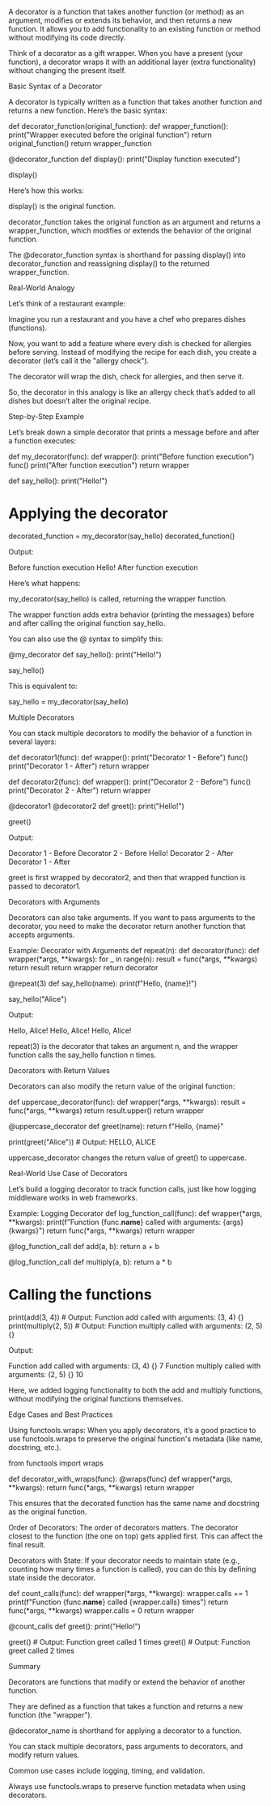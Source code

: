 A decorator is a function that takes another function (or method) as an argument, modifies or extends its behavior, and then returns a new function. It allows you to add functionality to an existing function or method without modifying its code directly.

Think of a decorator as a gift wrapper. When you have a present (your function), a decorator wraps it with an additional layer (extra functionality) without changing the present itself.

Basic Syntax of a Decorator

A decorator is typically written as a function that takes another function and returns a new function. Here’s the basic syntax:

def decorator_function(original_function):
    def wrapper_function():
        print("Wrapper executed before the original function")
        return original_function()
    return wrapper_function

@decorator_function
def display():
    print("Display function executed")

display()


Here’s how this works:

display() is the original function.

decorator_function takes the original function as an argument and returns a wrapper_function, which modifies or extends the behavior of the original function.

The @decorator_function syntax is shorthand for passing display() into decorator_function and reassigning display() to the returned wrapper_function.

Real-World Analogy

Let’s think of a restaurant example:

Imagine you run a restaurant and you have a chef who prepares dishes (functions).

Now, you want to add a feature where every dish is checked for allergies before serving. Instead of modifying the recipe for each dish, you create a decorator (let’s call it the "allergy check").

The decorator will wrap the dish, check for allergies, and then serve it.

So, the decorator in this analogy is like an allergy check that’s added to all dishes but doesn’t alter the original recipe.

Step-by-Step Example

Let’s break down a simple decorator that prints a message before and after a function executes:

def my_decorator(func):
    def wrapper():
        print("Before function execution")
        func()
        print("After function execution")
    return wrapper

def say_hello():
    print("Hello!")

# Applying the decorator
decorated_function = my_decorator(say_hello)
decorated_function()


Output:

Before function execution
Hello!
After function execution


Here’s what happens:

my_decorator(say_hello) is called, returning the wrapper function.

The wrapper function adds extra behavior (printing the messages) before and after calling the original function say_hello.

You can also use the @ syntax to simplify this:

@my_decorator
def say_hello():
    print("Hello!")

say_hello()


This is equivalent to:

say_hello = my_decorator(say_hello)

Multiple Decorators

You can stack multiple decorators to modify the behavior of a function in several layers:

def decorator1(func):
    def wrapper():
        print("Decorator 1 - Before")
        func()
        print("Decorator 1 - After")
    return wrapper

def decorator2(func):
    def wrapper():
        print("Decorator 2 - Before")
        func()
        print("Decorator 2 - After")
    return wrapper

@decorator1
@decorator2
def greet():
    print("Hello!")

greet()


Output:

Decorator 1 - Before
Decorator 2 - Before
Hello!
Decorator 2 - After
Decorator 1 - After


greet is first wrapped by decorator2, and then that wrapped function is passed to decorator1.

Decorators with Arguments

Decorators can also take arguments. If you want to pass arguments to the decorator, you need to make the decorator return another function that accepts arguments.

Example: Decorator with Arguments
def repeat(n):
    def decorator(func):
        def wrapper(*args, **kwargs):
            for _ in range(n):
                result = func(*args, **kwargs)
            return result
        return wrapper
    return decorator

@repeat(3)
def say_hello(name):
    print(f"Hello, {name}!")

say_hello("Alice")


Output:

Hello, Alice!
Hello, Alice!
Hello, Alice!


repeat(3) is the decorator that takes an argument n, and the wrapper function calls the say_hello function n times.

Decorators with Return Values

Decorators can also modify the return value of the original function:

def uppercase_decorator(func):
    def wrapper(*args, **kwargs):
        result = func(*args, **kwargs)
        return result.upper()
    return wrapper

@uppercase_decorator
def greet(name):
    return f"Hello, {name}"

print(greet("Alice"))  # Output: HELLO, ALICE


uppercase_decorator changes the return value of greet() to uppercase.

Real-World Use Case of Decorators

Let’s build a logging decorator to track function calls, just like how logging middleware works in web frameworks.

Example: Logging Decorator
def log_function_call(func):
    def wrapper(*args, **kwargs):
        print(f"Function {func.__name__} called with arguments: {args} {kwargs}")
        return func(*args, **kwargs)
    return wrapper

@log_function_call
def add(a, b):
    return a + b

@log_function_call
def multiply(a, b):
    return a * b

# Calling the functions
print(add(3, 4))  # Output: Function add called with arguments: (3, 4) {}
print(multiply(2, 5))  # Output: Function multiply called with arguments: (2, 5) {}


Output:

Function add called with arguments: (3, 4) {}
7
Function multiply called with arguments: (2, 5) {}
10


Here, we added logging functionality to both the add and multiply functions, without modifying the original functions themselves.

Edge Cases and Best Practices

Using functools.wraps:
When you apply decorators, it’s a good practice to use functools.wraps to preserve the original function's metadata (like name, docstring, etc.).

from functools import wraps

def decorator_with_wraps(func):
    @wraps(func)
    def wrapper(*args, **kwargs):
        return func(*args, **kwargs)
    return wrapper


This ensures that the decorated function has the same name and docstring as the original function.

Order of Decorators:
The order of decorators matters. The decorator closest to the function (the one on top) gets applied first. This can affect the final result.

Decorators with State:
If your decorator needs to maintain state (e.g., counting how many times a function is called), you can do this by defining state inside the decorator.

def count_calls(func):
    def wrapper(*args, **kwargs):
        wrapper.calls += 1
        print(f"Function {func.__name__} called {wrapper.calls} times")
        return func(*args, **kwargs)
    wrapper.calls = 0
    return wrapper

@count_calls
def greet():
    print("Hello!")

greet()  # Output: Function greet called 1 times
greet()  # Output: Function greet called 2 times

Summary

Decorators are functions that modify or extend the behavior of another function.

They are defined as a function that takes a function and returns a new function (the "wrapper").

@decorator_name is shorthand for applying a decorator to a function.

You can stack multiple decorators, pass arguments to decorators, and modify return values.

Common use cases include logging, timing, and validation.

Always use functools.wraps to preserve function metadata when using decorators.